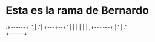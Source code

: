 # Esta es la rama de Bernardo

   .+------+
 .' |    .'|
+---+--+'  |
|   |  |   |
|  ,+--+---+
|.'    | .'  
+------+'     

